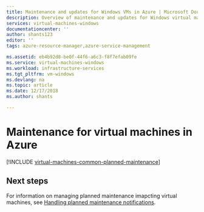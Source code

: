 ```yaml
---
title: Maintenance and updates for Windows VMs in Azure | Microsoft Docs
description: Overview of maintenance and updates for Windows virtual machines running in Azure.
services: virtual-machines-windows
documentationcenter: ''
author: shants123
editor: ''
tags: azure-resource-manager,azure-service-management

ms.assetid: eb4b92d8-be0f-44f6-a6c3-f8f7efab09fe
ms.service: virtual-machines-windows
ms.workload: infrastructure-services
ms.tgt_pltfrm: vm-windows
ms.devlang: na
ms.topic: article
ms.date: 12/17/2018
ms.author: shants

---
```

# Maintenance for virtual machines in Azure

[!INCLUDE [virtual-machines-common-planned-maintenance](../../../includes/virtual-machines-common-planned-maintenance.md)]

## Next steps 

For information on managing planned maintenance imapcting virtual machines, see [Handling planned maintenance notifications](maintenance-notifications.md).